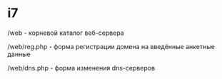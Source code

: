 # i7
 
/web - корневой каталог веб-сервера

/web/reg.php - форма регистрации домена на введённые анкетные данные

/web/dns.php - форма изменения dns-серверов
